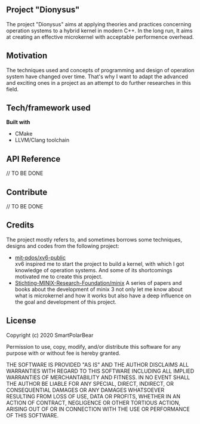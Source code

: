 ## Project "Dionysus"
The project "Dionysus" aims at applying theories and practices concerning operation systems to a hybrid kernel in modern C++. In the long run, It aims at creating an effective microkernel with acceptable performence overhead.

## Motivation

The techniques used and concepts of programming and design of operation system have changed over time. That's why I want to adapt the advanced and exciting ones in a project as an attempt to do further researches in this field.

## Tech/framework used
<b>Built with</b>
- CMake
- LLVM/Clang toolchain

## API Reference

// TO BE DONE

## Contribute

// TO BE DONE

## Credits
The project mostly refers to, and sometimes borrows some techniques, designs and codes from the following project:  
- [mit-pdos/xv6-public](https://github.com/mit-pdos/xv6-public)  
xv6 inspired me to start the project to build a kernel, with which I got knowledge of operation systems. And some of its shortcomings motivated me to create this project. 
- [Stichting-MINIX-Research-Foundation/minix](https://github.com/Stichting-MINIX-Research-Foundation/minix)
A series of papers and books about the development of minix 3 not only let me know about what is microkernel and how it works but also have a deep influence on the goal and development of this project.

## License
Copyright (c) 2020 SmartPolarBear

Permission to use, copy, modify, and/or distribute this software for any
purpose with or without fee is hereby granted.

THE SOFTWARE IS PROVIDED "AS IS" AND THE AUTHOR DISCLAIMS ALL WARRANTIES WITH
REGARD TO THIS SOFTWARE INCLUDING ALL IMPLIED WARRANTIES OF MERCHANTABILITY
AND FITNESS. IN NO EVENT SHALL THE AUTHOR BE LIABLE FOR ANY SPECIAL, DIRECT,
INDIRECT, OR CONSEQUENTIAL DAMAGES OR ANY DAMAGES WHATSOEVER RESULTING FROM
LOSS OF USE, DATA OR PROFITS, WHETHER IN AN ACTION OF CONTRACT, NEGLIGENCE OR
OTHER TORTIOUS ACTION, ARISING OUT OF OR IN CONNECTION WITH THE USE OR
PERFORMANCE OF THIS SOFTWARE.